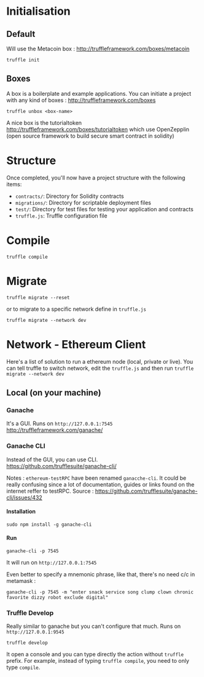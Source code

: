 # Initialisation

## Default 

Will use the Metacoin box : http://truffleframework.com/boxes/metacoin

`truffle init`

## Boxes 

A box is a boilerplate and example applications. 
You can initiate a project with any kind of boxes : http://truffleframework.com/boxes

`truffle unbox <box-name>`

A nice box is the tutorialtoken http://truffleframework.com/boxes/tutorialtoken which use OpenZepplin (open source framework to build secure smart contract in solidity)


# Structure

Once completed, you'll now have a project structure with the following items:

- `contracts/`: Directory for Solidity contracts
- `migrations/`: Directory for scriptable deployment files
- `test/`: Directory for test files for testing your application and contracts
- `truffle.js`: Truffle configuration file

# Compile 

```truffle compile```

# Migrate 

```truffle migrate --reset```

or to migrate to a specific network define in `truffle.js`

```truffle migrate --network dev```

# Network - Ethereum Client

Here's a list of solution to run a ethereum node (local, private or live).
You can tell truffle to switch network, edit the `truffle.js` and then run `truffle migrate --network dev`

## Local (on your machine)

### Ganache

It's a GUI. Runs on `http://127.0.0.1:7545`
http://truffleframework.com/ganache/

### Ganache CLI

Instead of the GUI, you can use CLI. 
https://github.com/trufflesuite/ganache-cli/

Notes : `ethereum-testRPC` have been renamed `ganacche-cli`. It could be really confusing since a lot of documentation, guides or links found on the internet reffer to testRPC. Source : https://github.com/trufflesuite/ganache-cli/issues/432

#### Installation 
```sudo npm install -g ganache-cli```

#### Run
```ganache-cli -p 7545```

It will run on `http://127.0.0.1:7545`

Even better to specify a mnemonic phrase, like that, there's no need c/c in metamask :

```ganache-cli -p 7545 -m "enter snack service song clump clown chronic favorite dizzy robot exclude digital"```

### Truffle Develop

Really similar to ganache but you can't configure that much. Runs on `http://127.0.0.1:9545`

```truffle develop```

It open a console and you can type directly the action without `truffle` prefix.
For example, instead of typing `truffle compile`, you need to only type `compile`.






